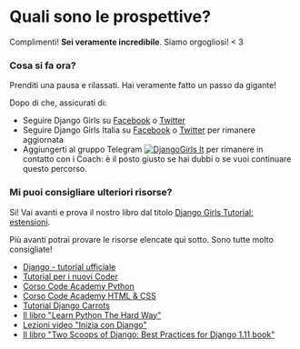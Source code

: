# Quali sono le prospettive?

Complimenti! **Sei veramente incredibile**. Siamo orgogliosi! &lt; 3

### Cosa si fa ora?

Prenditi una pausa e rilassati. Hai veramente fatto un passo da gigante!

Dopo di che, assicurati di:

* Seguire Django Girls su [Facebook](http://facebook.com/djangogirls) o [Twitter](https://twitter.com/djangogirls)
* Seguire Django Girls Italia su [Facebook](https://www.facebook.com/djangogirlsIT/) o [Twitter](https://twitter.com/djangogirlsIT) per rimanere aggiornata
* Aggiungerti al gruppo Telegram [![DjangoGirls It](https://img.shields.io/badge/telegram-%40djangogirls__it-blue.svg)](https://t.me/djangogirls_ita) per rimanere in contatto con i Coach: è il posto giusto se hai dubbi o se vuoi continuare questo percorso.

### Mi puoi consigliare ulteriori risorse?

Si! Vai avanti e prova il nostro libro dal titolo [Django Girls Tutorial: estensioni](http://djangogirls.gitbooks.io/django-girls-tutorial-extensions/).

Più avanti potrai provare le risorse elencate qui sotto. Sono tutte molto consigliate!

* [Django - tutorial ufficiale](https://docs.djangoproject.com/en/1.8/intro/tutorial01/)
* [Tutorial per i nuovi Coder](http://newcoder.io/tutorials/)
* [Corso Code Academy Python](https://www.codecademy.com/en/tracks/python)
* [Corso Code Academy HTML & CSS](https://www.codecademy.com/tracks/web)
* [Tutorial Django Carrots](https://github.com/ggcarrots/django-carrots)
* [Il libro "Learn Python The Hard Way"](http://learnpythonthehardway.org/book/)
* [Lezioni video "Inizia con Django"](http://www.gettingstartedwithdjango.com/)
* [Il libro "Two Scoops of Django: Best Practices for Django 1.11 book"](https://www.twoscoopspress.com/collections/frontpage/products/two-scoops-of-django-1-11)

